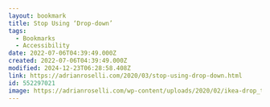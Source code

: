 ```yaml
---
layout: bookmark
title: Stop Using ‘Drop-down’
tags:
  - Bookmarks
  - Accessibility
date: 2022-07-06T04:39:49.000Z
created: 2022-07-06T04:39:49.000Z
modified: 2024-12-23T06:28:58.408Z
link: https://adrianroselli.com/2020/03/stop-using-drop-down.html
id: 552297021
image: https://adrianroselli.com/wp-content/uploads/2020/02/ikea-drop_thumb-300x300.png
---
```


